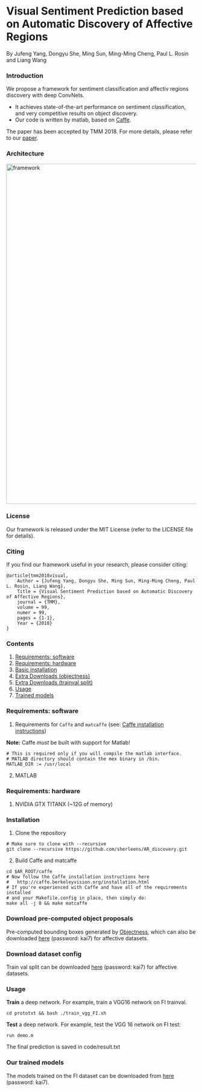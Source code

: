 # Visual Sentiment Prediction based on Automatic Discovery of Affective Regions

By Jufeng Yang, Dongyu She, Ming Sun, Ming-Ming Cheng, Paul L. Rosin and Liang Wang

### Introduction

We propose a framework for sentiment classification and affectiv regions discovery with deep ConvNets. 


- It achieves state-of-the-art performance on sentiment classification, and very competitive results on object discovery.
- Our code is written by matlab, based on [Caffe](http://caffe.berkeleyvision.org/).

The paper has been accepted by TMM 2018. For more details, please refer to our [paper](http://cv.nankai.edu.cn/papers/2018tmmvisual.pdf).

### Architecture

<p align="left">
<img src="images/framework.jpg" alt="framework" width="900px">
</p>

### License

Our framework is released under the MIT License (refer to the LICENSE file for details).

### Citing

If you find our framework useful in your research, please consider citing:

    @article{tmm2018visual,
    	Author = {Jufeng Yang, Dongyu She, Ming Sun, Ming-Ming Cheng, Paul L. Rosin, Liang Wang},
    	Title = {Visual Sentiment Prediction based on Automatic Discovery of Affective Regions},
    	journal = {TMM},
    	volume = 99,
    	numer = 99,
    	pages = {1-1},
    	Year = {2018}
    }

### Contents

1. [Requirements: software](#requirements-software)
2. [Requirements: hardware](#requirements-hardware)
3. [Basic installation](#installation)
4. [Extra Downloads (objectness)](#download-pre-computed-object-proposals)
5. [Extra Downloads (trainval split)](#download-train-val-split)
7. [Usage](#usage)
8. [Trained models](#our-trained-models)

### Requirements: software

1. Requirements for `Caffe` and `matcaffe` (see: [Caffe installation instructions](http://caffe.berkeleyvision.org/installation.html))

  **Note:** Caffe *must* be built with support for Matlab!

  ```make
  # This is required only if you will compile the matlab interface.
  # MATLAB directory should contain the mex binary in /bin.
  MATLAB_DIR := /usr/local
  ```
2. MATLAB

### Requirements: hardware

1. NVIDIA GTX TITANX (~12G of memory)

### Installation

1. Clone the repository
  ```Shell
  # Make sure to clone with --recursive
  git clone --recursive https://github.com/sherleens/AR_discovery.git
  ```
2. Build Caffe and matcaffe
  ```Shell
  cd $AR_ROOT/caffe
  # Now follow the Caffe installation instructions here
  #   http://caffe.berkeleyvision.org/installation.html
  # If you're experienced with Caffe and have all of the requirements installed
  # and your Makefile.config in place, then simply do:
  make all -j 8 && make matcaffe
  ```

### Download pre-computed object proposals

Pre-computed bounding boxes generated by [Objectness](http://groups.inf.ed.ac.uk/calvin/objectness/), which can also be downloaded [here](https://pan.baidu.com/s/1BjjSDvC0tuJmbmuhssetqQ) (password: kai7) for affective datasets.

### Download dataset config

Train val split can be downloaded [here](https://pan.baidu.com/s/1BjjSDvC0tuJmbmuhssetqQ) (password: kai7) for affective datasets.

### Usage

**Train** a deep network. For example, train a VGG16 network on FI trainval.

```Shell
cd prototxt && bash ./train_vgg_FI.sh
```

**Test** a deep network. For example, test the VGG 16 network on FI test:

```
run demo.m
```

The final prediction is saved in code/result.txt

### Our trained models

The models trained on the FI dataset can be downloaded from [here](https://pan.baidu.com/s/1BjjSDvC0tuJmbmuhssetqQ) (password: kai7).

